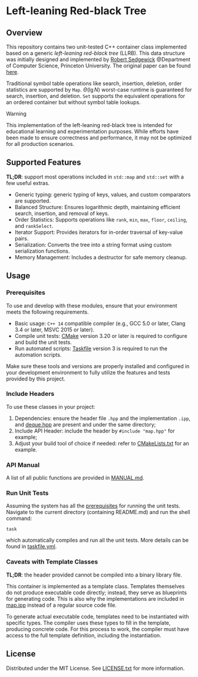 # Left-leaning Red-black Tree

## Overview

This repository contains two unit-tested C++ container class implemented based on a generic _left-leaning red-black tree_ (LLRB). This data structure was initially designed and implemented by <a href="https://sedgewick.io"/>Robert Sedgewick</a> @Department of Computer Science, Princeton University. The original paper can be found [here](https://sedgewick.io/wp-content/themes/sedgewick/papers/2008LLRB.pdf).

Traditional symbol table operations like search, insertion, deletion, order statistics are supported by `Map`. $\Theta(\lg N)$ worst-case runtime is guaranteed for search, insertion, and deletion. `Set` supports the equivalent operations for an ordered container but without symbol table lookups.

> [!WARNING]
> This implementation of the left-leaning red-black tree is intended for educational learning and experimentation purposes. While efforts have been made to ensure correctness and performance, it may not be optimized for all production scenarios.

## Supported Features

**TL;DR**: support most operations included in `std::map` and `std::set` with a few useful extras.

- Generic typing: generic typing of keys, values, and custom comparators are supported.
- Balanced Structure: Ensures logarithmic depth, maintaining efficient search, insertion, and removal of keys.
- Order Statistics: Supports operations like `rank`, `min`, `max`, `floor`, `ceiling`, and `rankSelect`.
- Iterator Support: Provides iterators for in-order traversal of key-value pairs.
- Serialization: Converts the tree into a string format using custom serialization functions.
- Memory Management: Includes a destructor for safe memory cleanup.

## Usage

### Prerequisites

To use and develop with these modules, ensure that your environment meets the following requirements.

- Basic usage: `C++ 14` compatible compiler (e.g., GCC 5.0 or later, Clang 3.4 or later, MSVC 2015 or later).
- Compile unit tests: [CMake](https://cmake.org/download/) version 3.20 or later is required to configure and build the unit tests.
- Run automated scripts: [Taskfile](https://taskfile.dev/installation/) version 3 is required to run the automation scripts.

Make sure these tools and versions are properly installed and configured in your development environment to fully utilize the features and tests provided by this project.

### Include Headers

To use these classes in your project:

1. Dependencies: ensure the header file `.hpp` and the implementation `.ipp`, and [deque.hpp](src/deque.hpp) are present and under the same directory;
2. Include API Header: include the header by `#include "map.hpp"` for example;
3. Adjust your build tool of choice if needed: refer to [CMakeLists.txt](CMakeLists.txt) for an example.

### API Manual

A list of all public functions are provided in [MANUAL.md](MANUAL.md).

### Run Unit Tests

Assuming the system has all the [prerequisites](#Prerequisites) for running the unit tests. Navigate to the current directory (containing README.md) and run the shell command:

```
task
```

which automatically compiles and run all the unit tests. More details can be found in [taskfile.yml](taskfile.yml).

### Caveats with Template Classes

**TL;DR**: the header provided cannot be compiled into a binary library file.

This container is implemented as a template class. Templates themselves do not produce executable code directly; instead, they serve as blueprints for generating code. This is also why the implementations are included in [map.ipp](src/map.ipp) instead of a regular source code file.

To generate actual executable code, templates need to be instantiated with specific types. The compiler uses these types to fill in the template, producing concrete code. For this process to work, the compiler must have access to the full template definition, including the instantiation.

## License

Distributed under the MIT License. See [LICENSE.txt](LICENSE.txt) for more information.
